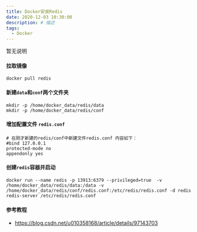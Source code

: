 ```yaml
---
title: Docker安装Redis
date: 2020-12-03 10:30:00
description: # 描述
tags: 
  - Docker
---
```


暂无说明

<!-- more -->

#### 拉取镜像

````
docker pull redis
````

#### 新建`data`和`conf`两个文件夹

````
mkdir -p /home/docker_data/redis/data
mkdir -p /home/docker_data/redis/conf
````

#### 增加配置文件 `redis.conf`

````
# 在刚才新建的redis/conf中新建文件redis.conf 内容如下：
#bind 127.0.0.1 
protected-mode no 
appendonly yes 
````

#### 创建`redis`容器并启动

````
docker run --name redis -p 13913:6379 --privileged=true  -v /home/docker_data/redis/data:/data -v /home/docker_data/redis/conf/redis.conf:/etc/redis/redis.conf -d redis redis-server /etc/redis/redis.conf
````

#### 参考教程

- https://blog.csdn.net/u010358168/article/details/97143703


